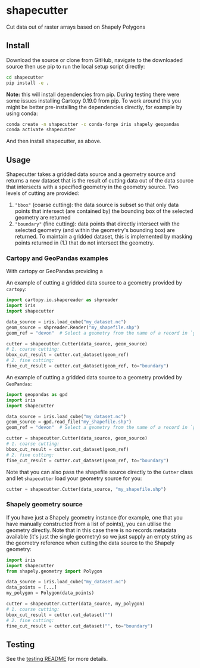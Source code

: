 # shapecutter
Cut data out of raster arrays based on Shapely Polygons


## Install

Download the source or clone from GitHub, navigate to the downloaded source then use pip to run the local setup script directly:

```bash
cd shapecutter
pip install -e .
```

**Note:** this will install dependencies from pip. During testing there were some issues installing Cartopy 0.19.0 from pip. To work around this you might be better pre-installing the dependencies directly, for example by using conda:

```bash
conda create -n shapecutter -c conda-forge iris shapely geopandas
conda activate shapecutter
```

And then install shapecutter, as above.

## Usage

Shapecutter takes a gridded data source and a geometry source and returns a new dataset that is the result of cutting data out of the data source that intersects with a specified geometry in the geometry source. Two levels of cutting are provided:
1. `"bbox"` (coarse cutting): the data source is subset so that only data points that intersect (are contained by) the bounding box of the selected geometry are returned
1. `"boundary"` (fine cutting): data points that directly intersect with the selected geometry (and within the geometry's bounding box) are returned. To maintain a gridded dataset, this is implemented by masking points returned in (1.) that do not intersect the geometry.

### Cartopy and GeoPandas examples

With cartopy or GeoPandas providing a 

An example of cutting a gridded data source to a geometry provided by `cartopy`:

```python
import cartopy.io.shapereader as shpreader
import iris
import shapecutter

data_source = iris.load_cube("my_dataset.nc")
geom_source = shpreader.Reader("my_shapefile.shp")
geom_ref = "devon"  # Select a geometry from the name of a record in `geom_source`.

cutter = shapecutter.Cutter(data_source, geom_source)
# 1. coarse cutting:
bbox_cut_result = cutter.cut_dataset(geom_ref)
# 2. fine cutting:
fine_cut_result = cutter.cut_dataset(geom_ref, to="boundary")
```

An example of cutting a gridded data source to a geometry provided by `GeoPandas`:

```python
import geopandas as gpd
import iris
import shapecutter

data_source = iris.load_cube("my_dataset.nc")
geom_source = gpd.read_file("my_shapefile.shp")
geom_ref = "devon"  # Select a geometry from the name of a record in `geom_source`.

cutter = shapecutter.Cutter(data_source, geom_source)
# 1. coarse cutting:
bbox_cut_result = cutter.cut_dataset(geom_ref)
# 2. fine cutting:
fine_cut_result = cutter.cut_dataset(geom_ref, to="boundary")
```

Note that you can also pass the shapefile source directly to the `Cutter` class and let `shapecutter` load your geometry source for you:

```python
cutter = shapecutter.Cutter(data_source, "my_shapefile.shp")
```

### Shapely geometry source

If you have just a Shapely geometry instance (for example, one that you have manually constructed from a list of points), you can utilise the geometry directly. Note that in this case there is no records metadata available (it's just the single geometry) so we just supply an empty string as the geometry reference when cutting the data source to the Shapely geometry:

```python
import iris
import shapecutter
from shapely.geometry import Polygon

data_source = iris.load_cube("my_dataset.nc")
data_points = [...]
my_polygon = Polygon(data_points)

cutter = shapecutter.Cutter(data_source, my_polygon)
# 1. coarse cutting:
bbox_cut_result = cutter.cut_dataset("")
# 2. fine cutting:
fine_cut_result = cutter.cut_dataset("", to="boundary")
```


## Testing

See the [testing README](https://github.com/informatics-lab/shapecutter/blob/main/shapecutter/tests/integration/README.md) for more details.
